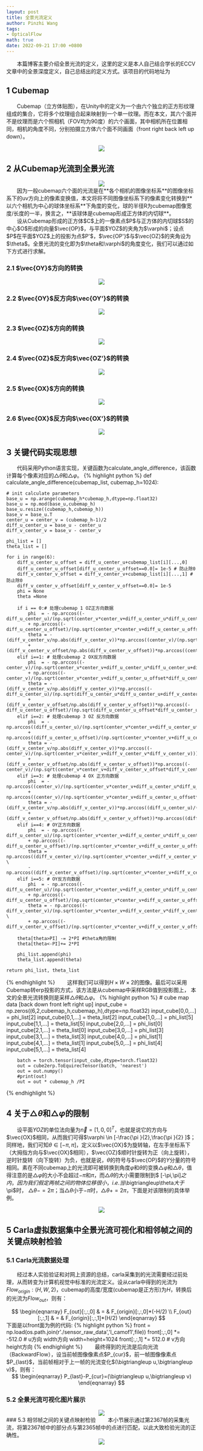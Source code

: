 ```yaml
---
layout: post
title: 全景光流定义
author: Pinzhi Wang
tags:
- OpticalFlow
math: true
date: 2022-09-21 17:00 +0800
---
```


&emsp;&emsp;本篇博客主要介绍全景光流的定义，这里的定义是本人自己结合学长的ECCV文章中的全景深度定义，自己总结出的定义方式。该项目的代码地址为

## 1 Cubemap
&emsp;&emsp;Cubemap（立方体贴图），在Unity中的定义为一个由六个独立的正方形纹理组成的集合，它将多个纹理组合起来映射到一个单一纹理。而在本文，其六个面并不是纹理而是六个照相机（FOV均为90度）的六个画面，其中相机所在位置相同，相机的角度不同，分别拍摄立方体六个面不同画面（front right back left up down）。
<div  align="center">
  <img src="{{site.url}}/assets/cubemap.png">
</div>

## 2 从Cubemap光流到全景光流
<div  align="center">
  <img src="{{site.url}}/assets/panoramic_optical_flow/overview.jpg">
</div>
&emsp;&emsp;因为一般cubemap六个面的光流是在**各个相机的图像坐标系**的图像坐标系下的uv方向上的像素变换值，本文将将不同图像坐标系下的像素变化转换到**以六个相机为中心的球体坐标系**下角度的变化，球的半径R为cubemap图像宽度/长度的一半，换言之，**该球体是cubemap形成正方体的内切球**。<br>
&emsp;&emsp;设从Cubemap形成的正方体$C$上的一像素点$P$与正方体的内切球$S$的中心$O$形成的向量$\vec{OP}$，与平面$YOZ$的夹角为$\varphi$；设点$P$在平面$YOZ$上的投影为点$P'$，$\vec{OP'}$与$\vec{OZ}$的夹角设为$\theta$。全景光流的变化即为$\theta和\varphi$的角度变化，我们可以通过如下方式进行求解。<br>

### 2.1 $\vec{OY}$方向的转换
<div  align="center">
  <img src="{{site.url}}/assets/panoramic_optical_flow/trans_OY.jpg">
</div>

### 2.2 $\vec{OY}$反方向$\vec{OY'}$的转换
<div  align="center">
  <img src="{{site.url}}/assets/panoramic_optical_flow/trans_OY'.jpg">
</div>

### 2.3 $\vec{OZ}$方向的转换
<div  align="center">
  <img src="{{site.url}}/assets/panoramic_optical_flow/trans_OZ.jpg">
</div>

### 2.4 $\vec{OZ}$反方向$\vec{OZ'}$的转换
<div  align="center">
  <img src="{{site.url}}/assets/panoramic_optical_flow/trans_OZ'.jpg">
</div>

### 2.5 $\vec{OX}$方向的转换
<div  align="center">
  <img src="{{site.url}}/assets/panoramic_optical_flow/trans_OX.jpg">
</div>

### 2.6 $\vec{OX}$反方向$\vec{OX'}$的转换
<div  align="center">
  <img src="{{site.url}}/assets/panoramic_optical_flow/trans_OX'.jpg">
</div>

## 3 关键代码实现思想
&emsp;&emsp;代码采用Python语言实现，关键函数为calculate_angle_difference，该函数计算每个像素对应的$\bigtriangleup\theta$和$\bigtriangleup\varphi$。
{% highlight python %}
def calculate_angle_difference(cubemap_list, cubemap_h=1024):

    # init calculate parameters
    base_u = np.arange(cubemap_h*cubemap_h,dtype=np.float32)
    base_u = np.mod(base_u,cubemap_h)
    base_u.resize((cubemap_h,cubemap_h))
    base_v = base_u.T
    center_u = center_v = (cubemap_h-1)/2
    diff_u_center_u = base_u - center_u
    diff_v_center_v = base_v - center_v

    phi_list = []
    theta_list = []

    for i in range(6):
        diff_u_center_u_offset = diff_u_center_u+cubemap_list[i][...,0]
        diff_u_center_u_offset[diff_u_center_u_offset==0.0]= 1e-5 # 防止除0
        diff_v_center_v_offset = diff_v_center_v+cubemap_list[i][...,1] # 防止除0
        diff_v_center_v_offset[diff_v_center_v_offset==0.0]= 1e-5
        phi = None
        theta =None

        if i == 0:# 处理cubemap 1 OZ正方向数据
            phi  = - np.arccos((-diff_u_center_u)/(np.sqrt(center_v*center_v+diff_u_center_u*diff_u_center_u+diff_v_center_v*diff_v_center_v)))\
            + np.arccos((-diff_u_center_u_offset)/(np.sqrt(center_v*center_v+diff_u_center_u_offset*diff_u_center_u_offset+diff_v_center_v_offset*diff_v_center_v_offset)))
            theta = - (diff_v_center_v/np.abs(diff_v_center_v))*np.arccos((center_v)/(np.sqrt(center_v*center_v+diff_v_center_v*diff_v_center_v)))\
            + (diff_v_center_v_offset/np.abs(diff_v_center_v_offset))*np.arccos((center_v)/(np.sqrt(center_v*center_v+diff_v_center_v_offset*diff_v_center_v_offset)))
        elif i==1: # 处理cubemap 2 OX反方向数据
            phi  = - np.arccos((-center_v)/(np.sqrt(center_v*center_v+diff_u_center_u*diff_u_center_u+diff_v_center_v*diff_v_center_v)))\
            + np.arccos((-center_v)/(np.sqrt(center_v*center_v+diff_u_center_u_offset*diff_u_center_u_offset+diff_v_center_v_offset*diff_v_center_v_offset)))
            theta = - (diff_v_center_v/np.abs(diff_v_center_v))*np.arccos((-diff_u_center_u)/(np.sqrt(diff_u_center_u*diff_u_center_u+diff_v_center_v*diff_v_center_v)))\
            + (diff_v_center_v_offset/np.abs(diff_v_center_v_offset))*np.arccos((-diff_u_center_u_offset)/(np.sqrt(diff_u_center_u_offset*diff_u_center_u_offset+diff_v_center_v_offset*diff_v_center_v_offset)))
        elif i==2: # 处理cubemap 3 OZ 反方向数据
            phi  = - np.arccos((diff_u_center_u)/(np.sqrt(center_v*center_v+diff_u_center_u*diff_u_center_u+diff_v_center_v*diff_v_center_v)))\
            + np.arccos((diff_u_center_u_offset)/(np.sqrt(center_v*center_v+diff_u_center_u_offset*diff_u_center_u_offset+diff_v_center_v_offset*diff_v_center_v_offset)))
            theta = - (diff_v_center_v/np.abs(diff_v_center_v))*np.arccos((-center_v)/(np.sqrt(center_v*center_v+diff_v_center_v*diff_v_center_v)))\
            + (diff_v_center_v_offset/np.abs(diff_v_center_v_offset))*np.arccos((-center_v)/(np.sqrt(center_v*center_v+diff_v_center_v_offset*diff_v_center_v_offset)))
        elif i==3: # 处理cubemap 4 OX 正方向数据
            phi  = - np.arccos((center_v)/(np.sqrt(center_v*center_v+diff_u_center_u*diff_u_center_u+diff_v_center_v*diff_v_center_v)))\
            + np.arccos((center_v)/(np.sqrt(center_v*center_v+diff_u_center_u_offset*diff_u_center_u_offset+diff_v_center_v_offset*diff_v_center_v_offset)))
            theta = - (diff_v_center_v/np.abs(diff_v_center_v))*np.arccos((diff_u_center_u)/(np.sqrt(diff_u_center_u*diff_u_center_u+diff_v_center_v*diff_v_center_v)))\
            + (diff_v_center_v_offset/np.abs(diff_v_center_v_offset))*np.arccos((diff_u_center_u_offset)/(np.sqrt(diff_u_center_u_offset*diff_u_center_u_offset+diff_v_center_v_offset*diff_v_center_v_offset)))
        elif i==4: # OY正方向数据
            phi  = - np.arccos((-diff_u_center_u)/(np.sqrt(center_v*center_v+diff_u_center_u*diff_u_center_u+diff_v_center_v*diff_v_center_v)))\
            + np.arccos((-diff_u_center_u_offset)/(np.sqrt(center_v*center_v+diff_u_center_u_offset*diff_u_center_u_offset+diff_v_center_v_offset*diff_v_center_v_offset)))
            theta = np.arccos((diff_v_center_v)/(np.sqrt(center_v*center_v+diff_v_center_v*diff_v_center_v))) \
            - np.arccos((diff_v_center_v_offset)/(np.sqrt(center_v*center_v+diff_v_center_v_offset*diff_v_center_v_offset)))
        elif i==5: # OY反方向数据
            phi  = - np.arccos((-diff_u_center_u)/(np.sqrt(center_v*center_v+diff_u_center_u*diff_u_center_u+diff_v_center_v*diff_v_center_v)))\
            + np.arccos((-diff_u_center_u_offset)/(np.sqrt(center_v*center_v+diff_u_center_u_offset*diff_u_center_u_offset+diff_v_center_v_offset*diff_v_center_v_offset)))
            theta = - np.arccos((-diff_v_center_v)/(np.sqrt(center_v*center_v+diff_v_center_v*diff_v_center_v))) \
            + np.arccos((-diff_v_center_v_offset)/(np.sqrt(center_v*center_v+diff_v_center_v_offset*diff_v_center_v_offset)))

        theta[theta>PI] -= 2*PI #theta角的限制
        theta[theta<-PI]+= 2*PI

        phi_list.append(phi)
        theta_list.append(theta)

    return phi_list, theta_list
{% endhighlight %}
&emsp;&emsp;这样我们可以得到$H\times   W\times 2$的图像。最后可以采用Cubemap转erp投影的方式，该方法是从cubemap中采样RGB值到投影图上，
本文的全景光流转换则是采样$\bigtriangleup\theta$和$\bigtriangleup\varphi$。
{% highlight python %}
        # cube map data [back down front left right up]
        input_cube = np.zeros((6,2,cubemap_h,cubemap_h),dtype=np.float32)
        input_cube[0,0,...] = phi_list[2]
        input_cube[0,1,...] = theta_list[2]
        input_cube[1,0,...] = phi_list[5]
        input_cube[1,1,...] = theta_list[5]
        input_cube[2,0,...] = phi_list[0]
        input_cube[2,1,...] = theta_list[0]
        input_cube[3,0,...] = phi_list[3]
        input_cube[3,1,...] = theta_list[3]
        input_cube[4,0,...] = phi_list[1]
        input_cube[4,1,...] = theta_list[1]
        input_cube[5,0,...] = phi_list[4]
        input_cube[5,1,...] = theta_list[4]

        batch = torch.tensor(input_cube,dtype=torch.float32)
        out = cube2erp.ToEquirecTensor(batch, 'nearest')
        out = out.numpy()
        #print(out)
        out = out * cubemap_h /PI
{% endhighlight %}

## 4 关于$\bigtriangleup\theta$和$\bigtriangleup\varphi$的限制
&emsp;&emsp;设平面$YOZ$的单位法向量为$\vec{n}=[1,0,0]^{T}$，也就是说它的方向与$\vec{OX}$相同，从而我们可得$\varphi \in [-\frac{\pi }{2},\frac{\pi }{2} ]$；同样地，我们可知$\theta \in [-\pi,\pi]$，定义以$\vec{OX}$为旋转轴，在左手坐标系下（大拇指方向与$\vec{OX}$相同），$\vec{OZ}$顺时针旋转为正（向上旋转），逆时针旋转（向下旋转）为负，也就是说，$\theta$的符号与$\vec{OP}$的$Y$分量的符号相同。素在不同cubemap上的光流即可被转换到角度$\varphi$和$\theta$的变换$\bigtriangleup\varphi$和$\bigtriangleup\theta$，值得注意的是$\bigtriangleup\varphi$的大小不会超过$−\pi$和$\pi$，而$\bigtriangleup\theta$的大小需要限制到$ [-\pi,\pi]$之内，因为我们假定两帧之间的物体位移很小，i.e.当$\bigtriangleup\theta$大于$\pi$时， $\bigtriangleup\theta -= 2\pi$；当$\bigtriangleup\theta$小于$-\pi$时，$\bigtriangleup\theta += 2\pi$，下面是对该限制的具体举例。<br>
<div  align="center">
  <img src="{{site.url}}/assets/panoramic_optical_flow/theta_restrict.jpg">
</div>

## 5 Carla虚拟数据集中全景光流可视化和相邻帧之间的关键点映射检验
### 5.1 Carla光流数据处理
&emsp;&emsp;经过本人实验验证和对网上资源的总结，carla采集到的光流需要经过前处理，从而转变为计算机视觉中标准的光流定义。设从carla中得到的光流为$Flow_{origin}:(H,W,2)$，cubemap的高度/宽度(cubemap是正方形)为$H$，转换后的光流为$Flow_{out}$，则有：<br>
<div  align="center">
$$
\begin{eqnarray}
F_{out}[:,:,0] & = & F_{origin}[:,:,0]*(-H/2) \\
F_{out}[:,:,1] & = & F_{origin}[:,:,1]*(H/2)
\end{eqnarray}
$$
</div>
下面是以front面为例的代码:
{% highlight python %}
front  = np.load(os.path.join(r'./sensor_raw_data','l_camof1',file))
front[:,:,0] *= -512.0 # u方向 width方向 width=height=1024
front[:,:,1] *= 512.0 # v方向 height方向
{% endhighlight %}
&emsp;&emsp;最终得到的光流是后向光流（BackwardFlow），设当前帧图像像素点$P_{cur}$，前一帧图像像素点$P_{last}$，当前帧相对于上一帧的光流变化$(\bigtriangleup u,\bigtriangleup v)$，则有：<br>
<div  align="center">
$$
\begin{eqnarray}
P_{last}-P_{cur}=(\bigtriangleup u,\bigtriangleup v)
\end{eqnarray}
$$
</div>

### 5.2 全景光流可视化图片展示
<div  align="center">
  <img src="{{site.url}}/assets/panoramic_optical_flow/opticalflow_vis.jpg">
</div>
### 5.3 相邻帧之间的关键点映射检验
&emsp;&emsp;本小节展示通过第2367帧的采集光流，将第2367帧中的部分点与第2365帧中的点进行匹配，以此大致检验光流的正确性。
<div  align="center">
  <img src="{{site.url}}/assets/panoramic_optical_flow/images_match_eval.jpg">
</div>
